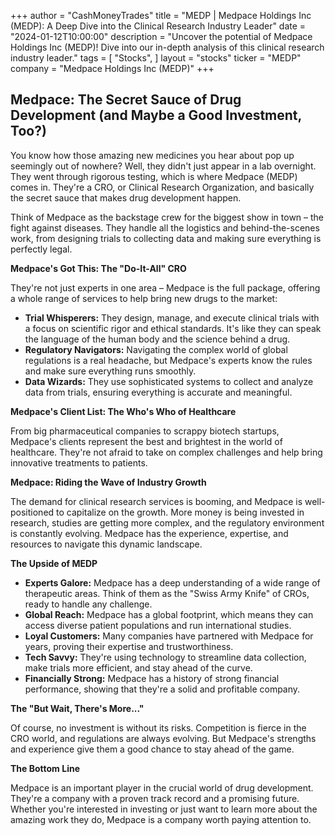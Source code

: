+++
author = "CashMoneyTrades"
title = "MEDP |  Medpace Holdings Inc (MEDP): A Deep Dive into the Clinical Research Industry Leader"
date = "2024-01-12T10:00:00"
description = "Uncover the potential of Medpace Holdings Inc (MEDP)! Dive into our in-depth analysis of this clinical research industry leader."
tags = [
"Stocks",
]
layout = "stocks"
ticker = "MEDP"
company = "Medpace Holdings Inc (MEDP)"
+++
        


## Medpace: The Secret Sauce of Drug Development (and Maybe a Good Investment, Too?)

You know how those amazing new medicines you hear about pop up seemingly out of nowhere? Well, they didn't just appear in a lab overnight. They went through rigorous testing, which is where Medpace (MEDP) comes in. They're a CRO, or Clinical Research Organization, and basically the secret sauce that makes drug development happen.

Think of Medpace as the backstage crew for the biggest show in town – the fight against diseases. They handle all the logistics and behind-the-scenes work, from designing trials to collecting data and making sure everything is perfectly legal.

**Medpace's Got This: The "Do-It-All" CRO**

They're not just experts in one area – Medpace is the full package, offering a whole range of services to help bring new drugs to the market:

* **Trial Whisperers:** They design, manage, and execute clinical trials with a focus on scientific rigor and ethical standards. It's like they can speak the language of the human body and the science behind a drug. 
* **Regulatory Navigators:** Navigating the complex world of global regulations is a real headache, but Medpace's experts know the rules and make sure everything runs smoothly. 
* **Data Wizards:** They use sophisticated systems to collect and analyze data from trials, ensuring everything is accurate and meaningful.

**Medpace's Client List: The Who's Who of Healthcare**

From big pharmaceutical companies to scrappy biotech startups, Medpace's clients represent the best and brightest in the world of healthcare. They're not afraid to take on complex challenges and help bring innovative treatments to patients. 

**Medpace: Riding the Wave of Industry Growth**

The demand for clinical research services is booming, and Medpace is well-positioned to capitalize on the growth. More money is being invested in research, studies are getting more complex, and the regulatory environment is constantly evolving. Medpace has the experience, expertise, and resources to navigate this dynamic landscape.

**The Upside of MEDP**

* **Experts Galore:** Medpace has a deep understanding of a wide range of therapeutic areas. Think of them as the "Swiss Army Knife" of CROs, ready to handle any challenge. 
* **Global Reach:** Medpace has a global footprint, which means they can access diverse patient populations and run international studies. 
* **Loyal Customers:** Many companies have partnered with Medpace for years, proving their expertise and trustworthiness.  
* **Tech Savvy:** They're using technology to streamline data collection, make trials more efficient, and stay ahead of the curve.
* **Financially Strong:** Medpace has a history of strong financial performance, showing that they're a solid and profitable company.

**The "But Wait, There's More..."**

Of course, no investment is without its risks. Competition is fierce in the CRO world, and regulations are always evolving. But Medpace's strengths and experience give them a good chance to stay ahead of the game.

**The Bottom Line**

Medpace is an important player in the crucial world of drug development. They're a company with a proven track record and a promising future. Whether you're interested in investing or just want to learn more about the amazing work they do, Medpace is a company worth paying attention to. 

        